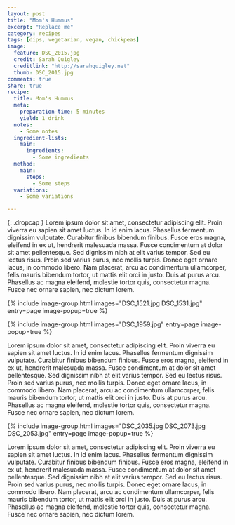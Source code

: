 ```yaml
---
layout: post
title: "Mom's Hummus"
excerpt: "Replace me"
category: recipes
tags: [dips, vegetarian, vegan, chickpeas]
image:
  feature: DSC_2015.jpg
  credit: Sarah Quigley
  creditlink: "http://sarahquigley.net"
  thumb: DSC_2015.jpg
comments: true
share: true
recipe:
  title: Mom's Hummus 
  meta:
    preparation-time: 5 minutes
    yield: 1 drink 
  notes:
    - Some notes
  ingredient-lists:
    main:
      ingredients:
        - Some ingredients
  method:
    main:
      steps:
        - Some steps
  variations:
    - Some variations

---
```


{: .dropcap }
Lorem ipsum dolor sit amet, consectetur adipiscing elit. Proin viverra eu sapien sit amet luctus. In id enim lacus. Phasellus fermentum dignissim vulputate. Curabitur finibus bibendum finibus. Fusce eros magna, eleifend in ex ut, hendrerit malesuada massa. Fusce condimentum at dolor sit amet pellentesque. Sed dignissim nibh at elit varius tempor. Sed eu lectus risus. Proin sed varius purus, nec mollis turpis. Donec eget ornare lacus, in commodo libero. Nam placerat, arcu ac condimentum ullamcorper, felis mauris bibendum tortor, ut mattis elit orci in justo. Duis at purus arcu. Phasellus ac magna eleifend, molestie tortor quis, consectetur magna. Fusce nec ornare sapien, nec dictum lorem.

{% include image-group.html images="DSC_1521.jpg DSC_1531.jpg" entry=page image-popup=true %}

{% include image-group.html images="DSC_1959.jpg" entry=page image-popup=true %}

Lorem ipsum dolor sit amet, consectetur adipiscing elit. Proin viverra eu sapien sit amet luctus. In id enim lacus. Phasellus fermentum dignissim vulputate. Curabitur finibus bibendum finibus. Fusce eros magna, eleifend in ex ut, hendrerit malesuada massa. Fusce condimentum at dolor sit amet pellentesque. Sed dignissim nibh at elit varius tempor. Sed eu lectus risus. Proin sed varius purus, nec mollis turpis. Donec eget ornare lacus, in commodo libero. Nam placerat, arcu ac condimentum ullamcorper, felis mauris bibendum tortor, ut mattis elit orci in justo. Duis at purus arcu. Phasellus ac magna eleifend, molestie tortor quis, consectetur magna. Fusce nec ornare sapien, nec dictum lorem.

{% include image-group.html images="DSC_2035.jpg DSC_2073.jpg DSC_2053.jpg" entry=page image-popup=true %}

Lorem ipsum dolor sit amet, consectetur adipiscing elit. Proin viverra eu sapien sit amet luctus. In id enim lacus. Phasellus fermentum dignissim vulputate. Curabitur finibus bibendum finibus. Fusce eros magna, eleifend in ex ut, hendrerit malesuada massa. Fusce condimentum at dolor sit amet pellentesque. Sed dignissim nibh at elit varius tempor. Sed eu lectus risus. Proin sed varius purus, nec mollis turpis. Donec eget ornare lacus, in commodo libero. Nam placerat, arcu ac condimentum ullamcorper, felis mauris bibendum tortor, ut mattis elit orci in justo. Duis at purus arcu. Phasellus ac magna eleifend, molestie tortor quis, consectetur magna. Fusce nec ornare sapien, nec dictum lorem.
